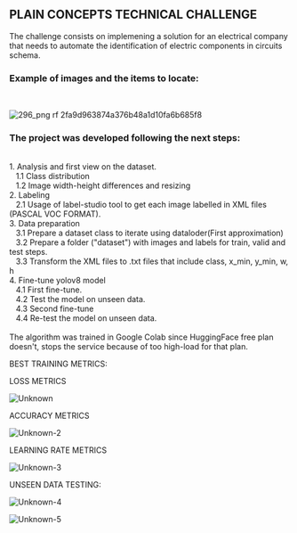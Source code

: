 <h2>PLAIN CONCEPTS TECHNICAL CHALLENGE</h2>

The challenge consists on implemening a solution for an electrical company that needs to automate the identification of electric components in circuits schema.

<h3>Example of images and the items to locate:</h3> <br/>

![296_png rf 2fa9d963874a376b48a1d10fa6b685f8](https://github.com/user-attachments/assets/fc6eb4c2-c46e-41ec-a1fe-2f246faf3fa9)

<h3>The project was developed following the next steps:</h3></br>
  1. Analysis and first view on the dataset.</br>
  &nbsp;&nbsp;&nbsp;1.1 Class distribution</br>
  &nbsp;&nbsp;&nbsp;1.2 Image width-height differences and resizing</br>
  2. Labeling</br>
    &nbsp;&nbsp;&nbsp;2.1 Usage of label-studio tool to get each image labelled in XML files (PASCAL VOC FORMAT).</br>
  3. Data preparation</br>
     &nbsp;&nbsp;&nbsp;3.1 Prepare a dataset class to iterate using dataloder(First approximation)</br>
     &nbsp;&nbsp;&nbsp;3.2 Prepare a folder ("dataset") with images and labels for train, valid and test steps.</br>
     &nbsp;&nbsp;&nbsp;3.3 Transform the XML files to .txt files that include class, x_min, y_min, w, h</br>
  4. Fine-tune yolov8 model</br>
     &nbsp;&nbsp;&nbsp;4.1 First fine-tune.</br>
     &nbsp;&nbsp;&nbsp;4.2 Test the model on unseen data.</br>
     &nbsp;&nbsp;&nbsp;4.3 Second fine-tune</br>
     &nbsp;&nbsp;&nbsp;4.4 Re-test the model on unseen data.</br>
</br>
The algorithm was trained in Google Colab since HuggingFace free plan doesn't, stops the service because of too high-load for that plan.<br/>
     

BEST TRAINING METRICS:</br>

LOSS METRICS</br>

![Unknown](https://github.com/user-attachments/assets/5d009406-8405-4846-af9c-cdbf19b4e637)

ACCURACY METRICS</br>

![Unknown-2](https://github.com/user-attachments/assets/4fd3d48b-2970-413a-88dd-b15fe959efff)

LEARNING RATE METRICS</br>

![Unknown-3](https://github.com/user-attachments/assets/021c7d9c-f520-4a95-8c10-b6da2f25c8d5)

UNSEEN DATA TESTING:</br>

![Unknown-4](https://github.com/user-attachments/assets/5dc785d2-1e57-48d1-a44e-82d9ff9c8827)

![Unknown-5](https://github.com/user-attachments/assets/94fa71ea-7430-48d4-bca0-c19528988688)

